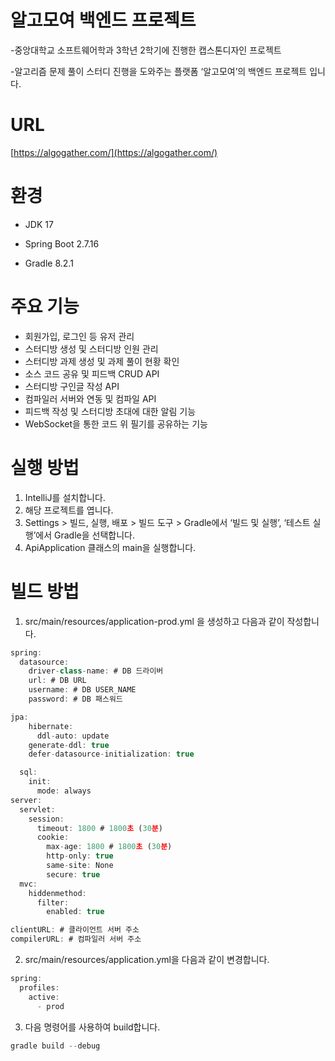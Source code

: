 # 알고모여 백엔드 프로젝트

-중앙대학교 소프트웨어학과 3학년 2학기에 진행한 캡스톤디자인 프로젝트

-알고리즘 문제 풀이 스터디 진행을 도와주는 플랫폼 ‘알고모여’의 백엔드 프로젝트 입니다.

# URL

[https://algogather.com/](https://algogather.com/)

# 환경

- JDK 17

- Spring Boot 2.7.16

- Gradle 8.2.1

# 주요 기능

- 회원가입, 로그인 등 유저 관리
- 스터디방 생성 및 스터디방 인원 관리
- 스터디방 과제 생성 및 과제 풀이 현황 확인
- 소스 코드 공유 및 피드백 CRUD API
- 스터디방 구인글 작성 API
- 컴파일러 서버와 연동 및 컴파일 API
- 피드백 작성 및 스터디방 초대에 대한 알림 기능
- WebSocket을 통한 코드 위 필기를 공유하는 기능

# 실행 방법

1. IntelliJ를 설치합니다.
2. 해당 프로젝트를 엽니다.
3. Settings > 빌드, 실행, 배포 > 빌드 도구 > Gradle에서 ‘빌드 및 실행’, ‘테스트 실행’에서 Gradle을 선택합니다.
4. ApiApplication 클래스의 main을 실행합니다.

# 빌드 방법

1. src/main/resources/application-prod.yml 을 생성하고 다음과 같이 작성합니다.

```jsx
spring:
  datasource:
    driver-class-name: # DB 드라이버
    url: # DB URL
    username: # DB USER_NAME
    password: # DB 패스워드

jpa:
    hibernate:
      ddl-auto: update
    generate-ddl: true
    defer-datasource-initialization: true

  sql:
    init:
      mode: always
server:
  servlet:
    session:
      timeout: 1800 # 1800초 (30분)
      cookie:
        max-age: 1800 # 1800초 (30분)
        http-only: true
        same-site: None
        secure: true
  mvc:
    hiddenmethod:
      filter:
        enabled: true

clientURL: # 클라이언트 서버 주소
compilerURL: # 컴파일러 서버 주소
```

2. src/main/resources/application.yml을 다음과 같이 변경합니다.

```jsx
spring:
  profiles:
    active:
      - prod
```

3. 다음 명령어를 사용하여 build합니다.

```jsx
gradle build --debug
```
